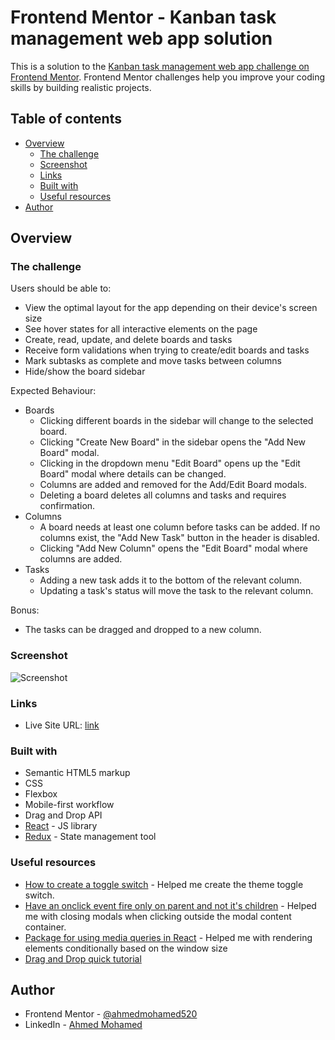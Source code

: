 # Frontend Mentor - Kanban task management web app solution

This is a solution to the [Kanban task management web app challenge on Frontend Mentor](https://www.frontendmentor.io/challenges/kanban-task-management-web-app-wgQLt-HlbB). Frontend Mentor challenges help you improve your coding skills by building realistic projects.

## Table of contents

-   [Overview](#overview)
    -   [The challenge](#the-challenge)
    -   [Screenshot](#screenshot)
    -   [Links](#links)
    -   [Built with](#built-with)
    -   [Useful resources](#useful-resources)
-   [Author](#author)

## Overview

### The challenge

Users should be able to:

-   View the optimal layout for the app depending on their device's screen size
-   See hover states for all interactive elements on the page
-   Create, read, update, and delete boards and tasks
-   Receive form validations when trying to create/edit boards and tasks
-   Mark subtasks as complete and move tasks between columns
-   Hide/show the board sidebar

Expected Behaviour:

-   Boards
    -   Clicking different boards in the sidebar will change to the selected board.
    -   Clicking "Create New Board" in the sidebar opens the "Add New Board" modal.
    -   Clicking in the dropdown menu "Edit Board" opens up the "Edit Board" modal where details can be changed.
    -   Columns are added and removed for the Add/Edit Board modals.
    -   Deleting a board deletes all columns and tasks and requires confirmation.
-   Columns
    -   A board needs at least one column before tasks can be added. If no columns exist, the "Add New Task" button in the header is disabled.
    -   Clicking "Add New Column" opens the "Edit Board" modal where columns are added.
-   Tasks
    -   Adding a new task adds it to the bottom of the relevant column.
    -   Updating a task's status will move the task to the relevant column.

Bonus:

-   The tasks can be dragged and dropped to a new column.

### Screenshot

![Screenshot](https://user-images.githubusercontent.com/100496179/197352796-412b11a9-569c-49e9-95bd-a79776260cdd.png)

### Links

-   Live Site URL: [link](https://kanban-task-management-app.netlify.app/)

### Built with

-   Semantic HTML5 markup
-   CSS
-   Flexbox
-   Mobile-first workflow
-   Drag and Drop API
-   [React](https://reactjs.org/) - JS library
-   [Redux](https://redux.js.org/) - State management tool

### Useful resources

-   [How to create a toggle switch](https://www.w3schools.com/howto/howto_css_switch.asp) - Helped me create the theme toggle switch.
-   [Have an onclick event fire only on parent and not it's children](https://stackoverflow.com/questions/9183381/how-to-have-click-event-only-fire-on-parent-div-not-children) - Helped me with closing modals when clicking outside the modal content container.
-   [Package for using media queries in React](https://www.npmjs.com/package/react-responsive) - Helped me with rendering elements conditionally based on the window size
-   [Drag and Drop quick tutorial](https://www.youtube.com/watch?v=u65Y-vqYNAk)

## Author

-   Frontend Mentor - [@ahmedmohamed520](https://www.frontendmentor.io/profile/ahmedmohamed520)
-   LinkedIn - [Ahmed Mohamed](www.linkedin.com/in/ahmed-mohamed-18057625a)
